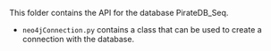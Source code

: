This folder contains the API for the database PirateDB_Seq.

- `neo4jConnection.py` contains a class that can be used to create a connection with the database. 